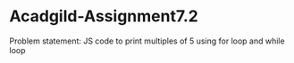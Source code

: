 # Acadgild-Assignment7.2
Problem statement: JS code to print multiples of 5 using for loop and while loop
